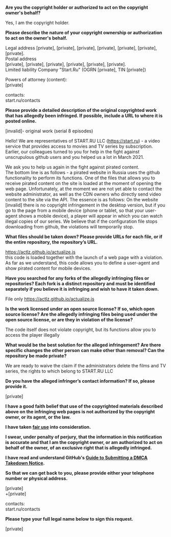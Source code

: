 **Are you the copyright holder or authorized to act on the copyright owner's behalf?**

Yes, I am the copyright holder.

**Please describe the nature of your copyright ownership or authorization to act on the owner's behalf.**

Legal address
[private], [private], [private], [private], [private], [private], [private].  
Postal address  
[private], [private], [private], [private], [private], [private].  
Limited liability Company "Start.Ru" (OGRN [private], TIN [private])  

Powers of attorney (content):  
[private]

contacts:  
start.ru/contacts

**Please provide a detailed description of the original copyrighted work that has allegedly been infringed. If possible, include a URL to where it is posted online.**

[invalid]- original work (serial 8 episodes)

Hello! We are representatives of START.RU LLC (https://start.ru) - a video service that provides access to movies and TV series by subscription. Earlier, our colleagues turned to you for help in the fight against unscrupulous github users and you helped us a lot in March 2021.

We ask you to help us again in the fight against pirated content.  
The bottom line is as follows - a pirated website in Russia uses the github functionality to perform its functions. One of the files that allows you to receive pirated content on the site is loaded at the moment of opening the web page.
Unfortunately, at the moment we are not yet able to contact the website administrator, as well as the CDN owners who directly send video content to the site via the API.
The essence is as follows:
On the website [invalid] there is no copyright infringement in the desktop version, but if you go to the page from a mobile device (phone or tablet, so that your user-agent shows a mobile device), a player will appear in which you can watch illegal copies of our series.
We believe that if the configuration file stops downloading from github, the violations will temporarily stop.

**What files should be taken down? Please provide URLs for each file, or if the entire repository, the repository’s URL.**

https://actlz.github.io/actualize.js  
this code is loaded together with the launch of a web page with a violation. As far as we understand, this code allows you to define a user-agent and show pirated content for mobile devices.

**Have you searched for any forks of the allegedly infringing files or repositories? Each fork is a distinct repository and must be identified separately if you believe it is infringing and wish to have it taken down.**

File only https://actlz.github.io/actualize.js

**Is the work licensed under an open source license? If so, which open source license? Are the allegedly infringing files being used under the open source license, or are they in violation of the license?**

The code itself does not violate copyright, but its functions allow you to access the player illegally

**What would be the best solution for the alleged infringement? Are there specific changes the other person can make other than removal? Can the repository be made private?**

We are ready to waive the claim if the administrators delete the films and TV series, the rights to which belong to START.RU LLC

**Do you have the alleged infringer’s contact information? If so, please provide it.**

[private]

**I have a good faith belief that use of the copyrighted materials described above on the infringing web pages is not authorized by the copyright owner, or its agent, or the law.**

**I have taken <a href="https://www.lumendatabase.org/topics/22">fair use</a> into consideration.**

**I swear, under penalty of perjury, that the information in this notification is accurate and that I am the copyright owner, or am authorized to act on behalf of the owner, of an exclusive right that is allegedly infringed.**

**I have read and understand GitHub's <a href="https://docs.github.com/articles/guide-to-submitting-a-dmca-takedown-notice/">Guide to Submitting a DMCA Takedown Notice</a>.**

**So that we can get back to you, please provide either your telephone number or physical address.**

[private]  
+[private]

contacts:  
start.ru/contacts

**Please type your full legal name below to sign this request.**

[private]
